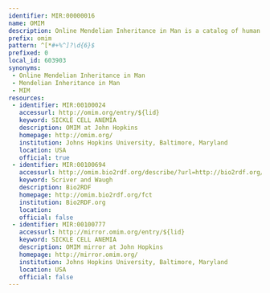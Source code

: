 ```yaml
---
identifier: MIR:00000016
name: OMIM
description: Online Mendelian Inheritance in Man is a catalog of human genes and genetic disorders.
prefix: omim
pattern: ^[*#+%^]?\d{6}$
prefixed: 0
local_id: 603903
synonyms:
 - Online Mendelian Inheritance in Man
 - Mendelian Inheritance in Man
 - MIM
resources:
 - identifier: MIR:00100024
   accessurl: http://omim.org/entry/${lid}
   keyword: SICKLE CELL ANEMIA
   description: OMIM at John Hopkins
   homepage: http://omim.org/
   institution: Johns Hopkins University, Baltimore, Maryland
   location: USA
   official: true
 - identifier: MIR:00100694
   accessurl: http://omim.bio2rdf.org/describe/?url=http://bio2rdf.org/omim:${lid}
   keyword: Scriver and Waugh
   description: Bio2RDF
   homepage: http://omim.bio2rdf.org/fct
   institution: Bio2RDF.org
   location: 
   official: false
 - identifier: MIR:00100777
   accessurl: http://mirror.omim.org/entry/${lid}
   keyword: SICKLE CELL ANEMIA
   description: OMIM mirror at John Hopkins
   homepage: http://mirror.omim.org/
   institution: Johns Hopkins University, Baltimore, Maryland
   location: USA
   official: false
---
```

